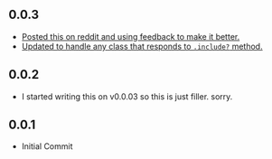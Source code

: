 0.0.3
-----
 * [Posted this on reddit and using feedback to make it better.](https://www.reddit.com/r/ruby/comments/4nycpe/made_my_first_ruby_gem_it_adds_an_in_method_to/)
 * [Updated to handle any class that responds to `.include?` method.](https://github.com/afxjzs/inn/blob/master/lib/inn.rb#L5)

0.0.2
-----
 * I started writing this on v0.0.03 so this is just filler. sorry.

0.0.1
-----
 * Initial Commit
